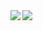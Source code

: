 <a href="https://github.com/hyblocker">
  <img align="left" src="https://github-readme-stats.vercel.app/api?username=hyblocker&count_private=true&show_icons=true&include_all_commits=true&border_radius=12px&icon_color=FF0059&title_color=FF0059" />
</a>
<a href="https://github.com/hyblocker">
  <img align="left" src="https://github-readme-stats.vercel.app/api/top-langs/?username=hyblocker&include_all_commits=true&show_icons=true&border_radius=12px&icon_color=FF0059&title_color=FF0059" />
</a>
